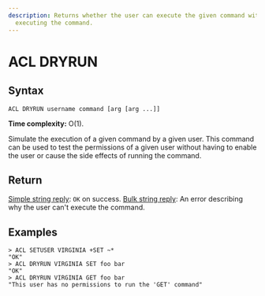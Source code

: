 ```yaml
---
description: Returns whether the user can execute the given command without
  executing the command.
---
```


# ACL DRYRUN

## Syntax

    ACL DRYRUN username command [arg [arg ...]]

**Time complexity:** O(1).

Simulate the execution of a given command by a given user.
This command can be used to test the permissions of a given user without having to enable the user or cause the side effects of running the command.

## Return

[Simple string reply](https://redis.io/docs/reference/protocol-spec#resp-simple-strings): `OK` on success.
[Bulk string reply](https://redis.io/docs/reference/protocol-spec#resp-bulk-strings): An error describing why the user can't execute the command.

## Examples

```
> ACL SETUSER VIRGINIA +SET ~*
"OK"
> ACL DRYRUN VIRGINIA SET foo bar
"OK"
> ACL DRYRUN VIRGINIA GET foo bar
"This user has no permissions to run the 'GET' command"
```
